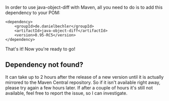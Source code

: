 In order to use java-object-diff with Maven, all you need to do is to add this dependency to your POM:

	<dependency>
		<groupId>de.danielbechler</groupId>
		<artifactId>java-object-diff</artifactId>
		<version>0.95-RC5</version>
	</dependency>

That's it! Now you're ready to go!

## Dependency not found?

It can take up to 2 hours after the release of a new version until it is actually mirrored to the Maven Central repository. So if it isn't available right away, please try again a few hours later. If after a couple of hours it's still not available, feel free to report the issue, so I can investigate.